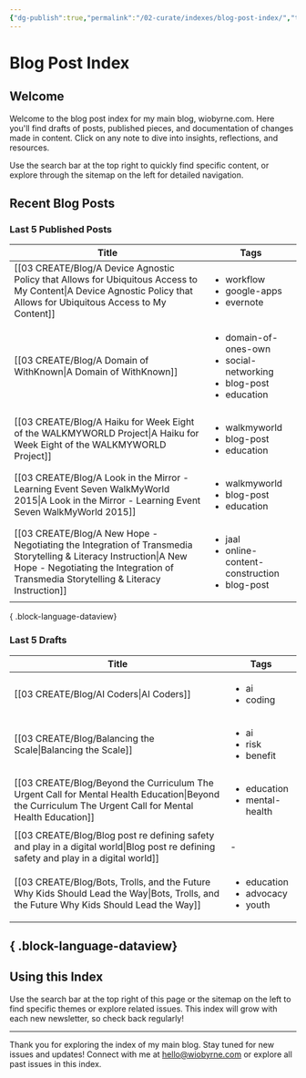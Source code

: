 ```yaml
---
{"dg-publish":true,"permalink":"/02-curate/indexes/blog-post-index/","title":"Blog Post Index","tags":["blog-posts","index"]}
---
```



# Blog Post Index

## Welcome
Welcome to the blog post index for my main blog, wiobyrne.com. Here you'll find drafts of posts, published pieces, and documentation of changes made in content. Click on any note to dive into insights, reflections, and resources.

Use the search bar at the top right to quickly find specific content, or explore through the sitemap on the left for detailed navigation.

## Recent Blog Posts

### Last 5 Published Posts
| Title                                                                                                                                                                                                        | Tags                                                                                               |
| ------------------------------------------------------------------------------------------------------------------------------------------------------------------------------------------------------------ | -------------------------------------------------------------------------------------------------- |
| [[03 CREATE/Blog/A Device Agnostic Policy that Allows for Ubiquitous Access to My Content\|A Device Agnostic Policy that Allows for Ubiquitous Access to My Content]]                                     | <ul><li>workflow</li><li>google-apps</li><li>evernote</li></ul>                                    |
| [[03 CREATE/Blog/A Domain of WithKnown\|A Domain of WithKnown]]                                                                                                                                           | <ul><li>domain-of-ones-own</li><li>social-networking</li><li>blog-post</li><li>education</li></ul> |
| [[03 CREATE/Blog/A Haiku for Week Eight of the WALKMYWORLD Project\|A Haiku for Week Eight of the WALKMYWORLD Project]]                                                                                   | <ul><li>walkmyworld</li><li>blog-post</li><li>education</li></ul>                                  |
| [[03 CREATE/Blog/A Look in the Mirror - Learning Event Seven WalkMyWorld 2015\|A Look in the Mirror - Learning Event Seven WalkMyWorld 2015]]                                                             | <ul><li>walkmyworld</li><li>blog-post</li><li>education</li></ul>                                  |
| [[03 CREATE/Blog/A New Hope - Negotiating the Integration of Transmedia Storytelling & Literacy Instruction\|A New Hope - Negotiating the Integration of Transmedia Storytelling & Literacy Instruction]] | <ul><li>jaal</li><li>online-content-construction</li><li>blog-post</li></ul>                       |

{ .block-language-dataview}

### Last 5 Drafts
| Title                                                                                                                                                      | Tags                                                       |
| ---------------------------------------------------------------------------------------------------------------------------------------------------------- | ---------------------------------------------------------- |
| [[03 CREATE/Blog/AI Coders\|AI Coders]]                                                                                                                 | <ul><li>ai</li><li>coding</li></ul>                        |
| [[03 CREATE/Blog/Balancing the Scale\|Balancing the Scale]]                                                                                             | <ul><li>ai</li><li>risk</li><li>benefit</li></ul>          |
| [[03 CREATE/Blog/Beyond the Curriculum The Urgent Call for Mental Health Education\|Beyond the Curriculum The Urgent Call for Mental Health Education]] | <ul><li>education</li><li>mental-health</li></ul>          |
| [[03 CREATE/Blog/Blog post re defining safety and play in a digital world\|Blog post re defining safety and play in a digital world]]                   | \-                                                         |
| [[03 CREATE/Blog/Bots, Trolls, and the Future Why Kids Should Lead the Way\|Bots, Trolls, and the Future Why Kids Should Lead the Way]]                 | <ul><li>education</li><li>advocacy</li><li>youth</li></ul> |

{ .block-language-dataview}
---

## Using this Index

Use the search bar at the top right of this page or the sitemap on the left to find specific themes or explore related issues. This index will grow with each new newsletter, so check back regularly!

---

Thank you for exploring the index of my main blog. Stay tuned for new issues and updates! Connect with me at hello@wiobyrne.com or explore all past issues in this index.
